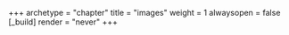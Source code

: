 +++ 
archetype = "chapter" 
title = "images" 
weight = 1
alwaysopen = false
[_build]
  render = "never"
+++
